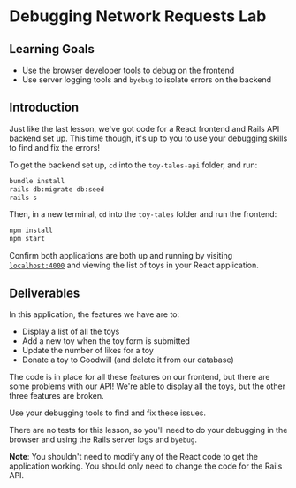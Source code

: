 # Debugging Network Requests Lab

## Learning Goals

- Use the browser developer tools to debug on the frontend
- Use server logging tools and `byebug` to isolate errors on the backend

## Introduction

Just like the last lesson, we've got code for a React frontend and Rails API
backend set up. This time though, it's up to you to use your debugging skills to
find and fix the errors!

To get the backend set up, `cd` into the `toy-tales-api` folder, and run:

```sh
bundle install
rails db:migrate db:seed
rails s
```

Then, in a new terminal, `cd` into the `toy-tales` folder and run the frontend:

```sh
npm install
npm start
```

Confirm both applications are both up and running by visiting
[`localhost:4000`](http://localhost:4000) and viewing the list of toys in your
React application.

## Deliverables

In this application, the features we have are to:

- Display a list of all the toys
- Add a new toy when the toy form is submitted
- Update the number of likes for a toy
- Donate a toy to Goodwill (and delete it from our database)

The code is in place for all these features on our frontend, but there are some
problems with our API! We're able to display all the toys, but the other three
features are broken.

Use your debugging tools to find and fix these issues.

There are no tests for this lesson, so you'll need to do your debugging in the
browser and using the Rails server logs and `byebug`.

**Note**: You shouldn't need to modify any of the React code to get the
application working. You should only need to change the code for the Rails API.
